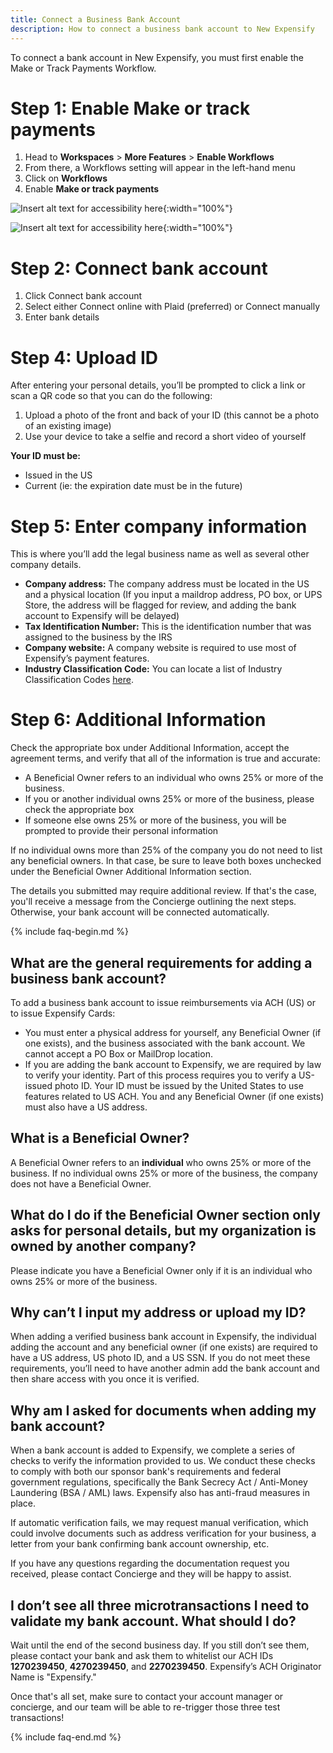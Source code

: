 ```yaml
---
title: Connect a Business Bank Account
description: How to connect a business bank account to New Expensify
---
```

<div id="new-expensify" markdown="1">

To connect a bank account in New Expensify, you must first enable the Make or Track Payments Workflow.
# Step 1: Enable Make or track payments
1. Head to **Workspaces** > **More Features** > **Enable Workflows** 
2. From there, a Workflows setting will appear in the left-hand menu
3. Click on **Workflows** 
4. Enable **Make or track payments**

![Insert alt text for accessibility here]({{site.url}}/assets/images/ExpensifyHelp_ConnectBankAccount_1_Light.png){:width="100%"}

![Insert alt text for accessibility here]({{site.url}}/assets/images/ExensifyHelp_ConnectBankAccount_2_Light.png){:width="100%"}

# Step 2: Connect bank account
1. Click Connect bank account
2. Select either Connect online with Plaid (preferred) or Connect manually
3. Enter bank details

# Step 4: Upload ID 
After entering your personal details, you’ll be prompted to click a link or scan a QR code so that you can do the following:
1. Upload a photo of the front and back of your ID (this cannot be a photo of an existing image)
2. Use your device to take a selfie and record a short video of yourself

**Your ID must be:**
- Issued in the US
- Current (ie: the expiration date must be in the future)

# Step 5: Enter company information
This is where you’ll add the legal business name as well as several other company details.
- **Company address:** The company address must be located in the US and a physical location (If you input a maildrop address, PO box, or UPS Store, the address will be flagged for review, and adding the bank account to Expensify will be delayed)
- **Tax Identification Number:** This is the identification number that was assigned to the business by the IRS
- **Company website:** A company website is required to use most of Expensify’s payment features.
- **Industry Classification Code:** You can locate a list of Industry Classification Codes [here](https://www.census.gov/naics/?input=software&year=2022).

# Step 6: Additional Information
Check the appropriate box under Additional Information, accept the agreement terms, and verify that all of the information is true and accurate:
- A Beneficial Owner refers to an individual who owns 25% or more of the business.
- If you or another individual owns 25% or more of the business, please check the appropriate box
- If someone else owns 25% or more of the business, you will be prompted to provide their personal information

If no individual owns more than 25% of the company you do not need to list any beneficial owners. In that case, be sure to leave both boxes unchecked under the Beneficial Owner Additional Information section.

The details you submitted may require additional review. If that's the case, you'll receive a message from the Concierge outlining the next steps. Otherwise, your bank account will be connected automatically.

{% include faq-begin.md %}

## What are the general requirements for adding a business bank account?

To add a business bank account to issue reimbursements via ACH (US) or to issue Expensify Cards:
- You must enter a physical address for yourself, any Beneficial Owner (if one exists), and the business associated with the bank account. We cannot accept a PO Box or MailDrop location.
- If you are adding the bank account to Expensify, we are required by law to verify your identity. Part of this process requires you to verify a US-issued photo ID. Your ID must be issued by the United States to use features related to US ACH. You and any Beneficial Owner (if one exists) must also have a US address.

## What is a Beneficial Owner?

A Beneficial Owner refers to an **individual** who owns 25% or more of the business. If no individual owns 25% or more of the business, the company does not have a Beneficial Owner.

## What do I do if the Beneficial Owner section only asks for personal details, but my organization is owned by another company?

Please indicate you have a Beneficial Owner only if it is an individual who owns 25% or more of the business.

## Why can’t I input my address or upload my ID? 

When adding a verified business bank account in Expensify, the individual adding the account and any beneficial owner (if one exists) are required to have a US address, US photo ID, and a US SSN. If you do not meet these requirements, you’ll need to have another admin add the bank account and then share access with you once it is verified.

## Why am I asked for documents when adding my bank account? 

When a bank account is added to Expensify, we complete a series of checks to verify the information provided to us. We conduct these checks to comply with both our sponsor bank's requirements and federal government regulations, specifically the Bank Secrecy Act / Anti-Money Laundering (BSA / AML) laws. Expensify also has anti-fraud measures in place. 

If automatic verification fails, we may request manual verification, which could involve documents such as address verification for your business, a letter from your bank confirming bank account ownership, etc.

If you have any questions regarding the documentation request you received, please contact Concierge and they will be happy to assist. 

## I don’t see all three microtransactions I need to validate my bank account. What should I do? 

Wait until the end of the second business day. If you still don’t see them, please contact your bank and ask them to whitelist our ACH IDs **1270239450**, **4270239450**, and **2270239450**. Expensify’s ACH Originator Name is "Expensify."

Once that's all set, make sure to contact your account manager or concierge, and our team will be able to re-trigger those three test transactions!


{% include faq-end.md %}

</div>
